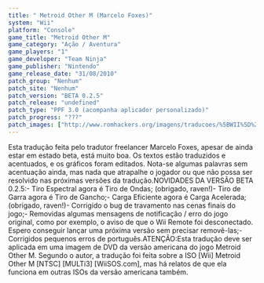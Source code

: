 ```yaml
---
title: " Metroid Other M (Marcelo Foxes)"
system: "Wii"
platform: "Console"
game_title: "Metroid Other M"
game_category: "Ação / Aventura"
game_players: "1"
game_developer: "Team Ninja"
game_publisher: "Nintendo"
game_release_date: "31/08/2010"
patch_group: "Nenhum"
patch_site: "Nenhum"
patch_version: "BETA 0.2.5"
patch_release: "undefined"
patch_type: "PPF 3.0 (acompanha aplicador personalizado)"
patch_progress: "???"
patch_images: ["http://www.romhackers.org/imagens/traducoes/%5BWII%5D%20Metroid%20Other%20M%20-%20marcelofoxes%20-%201.jpg","http://www.romhackers.org/imagens/traducoes/%5BWII%5D%20Metroid%20Other%20M%20-%20marcelofoxes%20-%202.jpg","http://www.romhackers.org/imagens/traducoes/%5BWII%5D%20Metroid%20Other%20M%20-%20marcelofoxes%20-%203.jpg"]
---
```

Esta tradução feita pelo tradutor freelancer Marcelo Foxes, apesar de ainda estar em estado beta, está muito boa. Os textos estão traduzidos e acentuados, e os gráficos foram editados. Nota-se algumas palavras sem acentuação ainda, mas nada que atrapalhe o jogador ou que não possa ser resolvido nas próximas versões da tradução.NOVIDADES DA VERSÃO BETA 0.2.5:- Tiro Espectral agora é Tiro de Ondas; (obrigado, raven!)- Tiro de Garra agora é Tiro de Gancho;- Carga Eficiente agora é Carga Acelerada; (obrigado, raven!)- Corrigido o bug de travamento nas cenas finais do jogo;- Removidas algumas mensagens de notificação / erro do jogo original, como por exemplo, o aviso de que o Wii Remote foi desconectado. Espero conseguir lançar uma próxima versão sem precisar removê-las;- Corrigidos pequenos erros de português.ATENÇÃO:Esta tradução deve ser aplicada em uma imagem de DVD da versão americana do jogo Metroid Other M. Segundo o autor, a tradução foi feita sobre a ISO [Wii] Metroid Other M [NTSC] [MULTi3] [WiiSOS.com], mas há relatos de que ela funciona em outras ISOs da versão americana também.